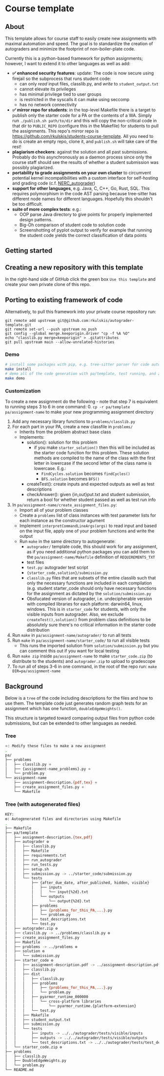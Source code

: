 # Course template

## About
This template allows for course staff to easily create new assignments with
maximal automation and speed. The goal is to standardize the creation of
autograders and minimize the footprint of non-boiler-plate code.

Currently this is a python-based framework for python assignments; however, I
want to extend it to other languages as well as add:
 * **✅ enhanced security features**: update: The code is now secure using
   firejail so the subprocess that runs student code:
   * can only *read* input files, classlib.py, and *write* to
     `student_output.txt`
   * cannot elevate its privileges
   * has minimal privilege tied to user groups
   * is restricted in the syscalls it can make using seccomp
   * has no network connectivity
 * **✅ mirror repo for students**: in the top-level Makefile there is a target
   to publish only the starter code for a PA or the contents of a WA. Simply run
   `./publish.sh path/to/dir` and this will copy the non-critical code in that
   dir to `PUBLIC_REPO` (configure this in the Makefile) for students to pull
   the assignments.  This repo's mirror repo is
   <https://github.com/rkulskis/students-course-template>. All you need to do is
   create an empty repo, clone it, and `publish.sh` will take care of the rest!
 * **plagiarism checkers**: against the solution and all past
 submissions. Probably do this asynchronously as a daemon process since only the
 course staff should see the results of whether a student submission was
 possibly plagiarized.
 * **portability to grade assignments on your own cluster** to circumvent
   potential kernel incompatibilities with a custom interface for self-hosting
   and grading code
   (c.f. [NERC_autograder](https://github.com/OpenOSOrg/NERCautograder))
 * **support for other languages**, e.g. Java, C, C++, Go, Rust, SQL. This
 requires polymorphism in the code AST parsing because tree-sitter has different
 node names for different languages. Hopefully this shouldn't be too difficult.
 * **suite of more complex tests**: e.g.:
	 * OOP parse Java directory to give points for properly implemented design
	 patterns.
	 * Big-Oh comparison of student code to solution code
	 * Screenshotting of pyplot output to verify for example that running the
	 student code yields the correct classification of data points
 
## Getting started

## Creating a new repository with this template

In the right-hand side of GitHub click the green box `Use this template` and
create your own private clone of this repo.

## Porting to existing framework of code

Alternatively, to pull this framework into your private course
repository run:
```
git remote add upstream git@github.com:rkulskis/autograder-template.git
git remote set-url --push upstream no_push
git config --global merge.keeporigin.driver "cp -f %A %O"
echo "classlib.py merge=keeporigin" > .gitattributes
git pull upstream main --allow-unrelated-histories
```

### Demo
```bash
# install some packages with pip, e.g. tree-sitter parser for code autogeneration
make install 
# demo all of the code generation with pa/template, test running, and zipping
make demo
```

### Customization
To create a new assignment do the following - note that step 7 is equivalent to
running steps 3 to 6 in one command:
0. `cp -r pa/template pa/assignment-name` to make your new programming
assignment directory
1. Add any necessary library functions to `problems/classlib.py`
2. For each part in your PA, create a new classfile in `problems/`
   * Inherits from the problem abstract base class
   * Implements:
	 * solution(): solution for this problem
		 * if you make `starter_solution()` then this will be included as the
		 starter code function for this problem. These solution methods are
		 compiled to the name of the class with the first letter in lowercase if
		 the second letter of the class name is lowercase. E.g.:
			 * `FindCycles.solution` becomes `findCycles()`
			 * `BFS.solution` becomes `BFS()`
	 * createTest(): create inputs and expected outputs as well as test
	 descriptions
	 * checkAnswer(): given {in,out}put.txt and student submission, return a
	 bool for whether student passed as well as test run info
3. In `pa/assignment-name/create_assignment_files.py`:
   * Import all of your problem classes
   * Create a `problems` list of class instances with test parameter lists for
   each instance as the constructor agument
   * Implement `interpretCommandLineArgs(args)` to read input and based on the
   input file, apply one of your problem functions and write the output
   * Run `make` in the same directory to autogenerate:
	 * `autograder/` template code, this should work for any assignment, as if
	 you need additional python packages you can add them to the
	 `pa/assignment-name/Makefile` definition of `REQUIREMENTS_TXT`
	 * test files
	 * `test.py`: autograder test script
	 * `{starter_code,solution}/submission.py`
	 * `classlib.py` files that are subsets of the entire classlib such that
	 only the necessary functions are included in each compilation (e.g. student
	 starter_code should only have necessary functions for the assignment as
	 dictated by the `solution/submission.py`
	 * Obsfucated version of autograder, i.e. undecipherable version with
	 compiled libraries for each platform: darwin64, linux, windows. This is in
	 `starter_code` for students, with only the visible inputs from
	 autograder. Also, we exclude `createTest(),solution()` from problem class
	 definitions to be absolutely sure there's no critical information in the
	 starter code distribution
4. Run `make` in `pa/assignment-name/autograder/` to run all tests
5. Run `make` in `pa/assignment-name/starter_code/` to run all visible tests
   * This runs the imported solution from `solution/submission.py` but you can
   comment this out if you want for local testing
6. Run `make zip` inside `pa/assignment-name` to make `starter_code.zip` (to
distribute to the students) and `autograder.zip` to upload to gradescope
7. To run all of steps 3-6 in one command, in the root of the repo run: `make
DIR=pa/assignment-name`

## Background
Below is a `tree` of the code including descriptions for the files and how to
use them. The template code just generates random graph tests for an assignment
which has one function, `doubleEdgeWeights()`.

This structure is targeted toward comparing output files from python code
submissions, but can be extended to other languages as needed.
 
### Tree
```bash
⭐: Modify these files to make a new assignment
.
pa/
├── problems
│   ├── classlib.py ⭐
│   ├── {assignment-name_problems}.py ⭐
│   └── problem.py
└── assignment-name
    ├── assignment-description.{pdf,tex} ⭐
    ├── create_assignment_files.py ⭐
    └── Makefile
```
### Tree (with autogenerated files)
```bash
KEY:
⚙️: Autogenerated files and directories using Makefile
.
├── Makefile
├── pa/template
│   ├── assignment-description.{tex,pdf}
│   ├── autograder ⚙️
│   │   ├── classlib.py
│   │   ├── Makefile
│   │   ├── requirements.txt
│   │   ├── run_autograder
│   │   ├── run_tests.py
│   │   ├── setup.sh
│   │   ├── submission.py -> ../starter_code/submission.py
│   │   └── tests
│   │       ├── {after_due_date, after_published, hidden, visible}
│   │       │   ├── inputs
│   │       │   │   └── input{%2d}.txt
│   │       │   └── outputs
│   │       │       └── output{%2d}.txt
│   │       ├── problems
│   │       │   ├── {problems_for_this_PA,...}.py
│   │       │   └── problem.py
│   │       ├── test_descriptions.txt
│   │       └── test.py
│   ├── autograder.zip ⚙️
│   ├── classlib.py -> ../problems/classlib.py ⚙️
│   ├── create_assignment_files.py
│   ├── Makefile
│   ├── problems -> ../problems ⚙️
│   ├── solution ⚙️
│   │   └── submission.py
│   ├── starter_code ⚙️
│   │   ├── assignment-description.pdf -> ../assignment-description.pdf
│   │   ├── classlib.py
│   │   ├── dist
│   │   │   ├── classlib.py
│   │   │   ├── problems
│   │   │   │   ├── {problems_for_this_PA,...}.py
│   │   │   │   └── problem.py
│   │   │   ├── pyarmor_runtime_000000
│   │   │   │   └── cross-platform libraries
│   │   │   │       └── pyarmor_runtime.{platform-extension}
│   │   │   └── test.py
│   │   ├── Makefile
│   │   ├── student_output.txt
│   │   ├── submission.py
│   │   └── tests
│   │       ├── inputs -> ../../autograder/tests/visible/inputs
│   │       ├── outputs -> ../../autograder/tests/visible/outputs
│   │       └── test_descriptions.txt -> ../../autograder/tests/test_descriptions.txt
│   └── starter_code.zip ⚙️
├── problems
│   ├── classlib.py
│   ├── DoubleEdgeWeights.py
│   └── problem.py
└── README.md
```
